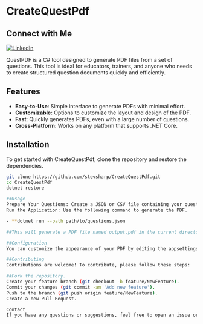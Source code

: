 # CreateQuestPdf

## Connect with Me

[![LinkedIn](https://img.shields.io/badge/LinkedIn-Profile-blue)](https://www.linkedin.com/in/spyros-ponaris-913a6937/)

QuestPDF is a C# tool designed to generate PDF files from a set of questions. 
This tool is ideal for educators, trainers, and anyone who needs to create structured question documents quickly and efficiently.

## Features

- **Easy-to-Use**: Simple interface to generate PDFs with minimal effort.
- **Customizable**: Options to customize the layout and design of the PDF.
- **Fast**: Quickly generates PDFs, even with a large number of questions.
- **Cross-Platform**: Works on any platform that supports .NET Core.

## Installation

To get started with CreateQuestPdf, clone the repository and restore the dependencies.

```bash
git clone https://github.com/stevsharp/CreateQuestPdf.git
cd CreateQuestPdf
dotnet restore

##Usage
Prepare Your Questions: Create a JSON or CSV file containing your questions.
Run the Application: Use the following command to generate the PDF.

- **dotnet run --path path/to/questions.json

##This will generate a PDF file named output.pdf in the current directory.

##Configuration
You can customize the appearance of your PDF by editing the appsettings.json file. This file allows you to change settings such as the font size, margins, and other layout options.

##Contributing
Contributions are welcome! To contribute, please follow these steps:

##Fork the repository.
Create your feature branch (git checkout -b feature/NewFeature).
Commit your changes (git commit -am 'Add new feature').
Push to the branch (git push origin feature/NewFeature).
Create a new Pull Request.

Contact
If you have any questions or suggestions, feel free to open an issue or contact the project maintainer at sponaris@gmail.com

